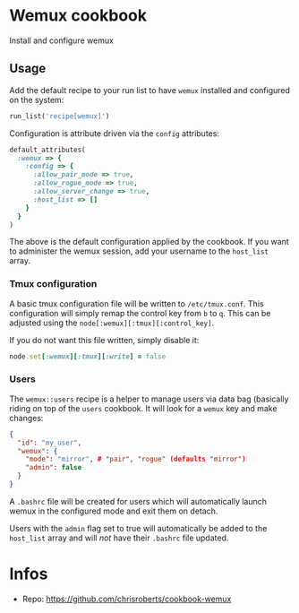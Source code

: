 # Wemux cookbook

Install and configure wemux

## Usage

Add the default recipe to your run list to
have `wemux` installed and configured on
the system:

```ruby
run_list('recipe[wemux]')
```

Configuration is attribute driven via the
`config` attributes:

```ruby
default_attributes(
  :wemux => {
    :config => {
      :allow_pair_mode => true,
      :allow_rogue_mode => true,
      :allow_server_change => true,
      :host_list => []
    }
  }
)
```

The above is the default configuration applied
by the cookbook. If you want to administer the
wemux session, add your username to the `host_list`
array.

### Tmux configuration

A basic tmux configuration file will be written
to `/etc/tmux.conf`. This configuration will simply
remap the control key from `b` to `q`. This can be
adjusted using the `node[:wemux][:tmux][:control_key]`.

If you do not want this file written, simply disable
it:

```ruby
node.set[:wemux][:tmux][:write] = false
```

### Users

The `wemux::users` recipe is a helper to manage users
via data bag (basically riding on top of the
`users` cookbook. It will look for a `wemux` key
and make changes:

```json
{
  "id": "my_user",
  "wemux": {
    "mode": "mirror", # "pair", "rogue" (defaults "mirror")
    "admin": false
  }
}
```

A `.bashrc` file will be created for users which will
automatically launch wemux in the configured mode and
exit them on detach.

Users with the `admin` flag set to true will automatically
be added to the `host_list` array and will _not_ have their
`.bashrc` file updated.

# Infos

* Repo: https://github.com/chrisroberts/cookbook-wemux